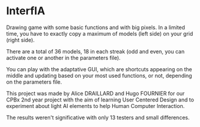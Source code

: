 # InterfIA

Drawing game with some basic functions and with big pixels. In a limited time, you have to exactly copy a maximum of models (left side) on your grid (right side).

There are a total of 36 models, 18 in each streak (odd and even, you can activate one or another in the parameters file). 

You can play with the adaptative GUI, which are shortcuts appearing on the middle and updating based on your most used functions, or not, depending on the parameters file.

This project was made by Alice DRAILLARD and Hugo FOURNIER for our CPBx 2nd year project with the aim of learning User Centered Design and to experiment about light AI elements to help Human Computer Interaction.

The results weren't significative with only 13 testers and small differences.
